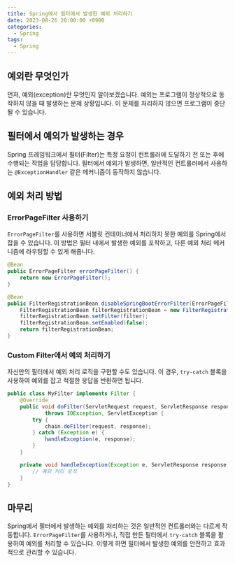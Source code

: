 ```yaml
---
title: Spring에서 필터에서 발생한 예외 처리하기
date: 2023-08-26 20:00:00 +0900
categories:
  - Spring
tags:
  - Spring
---
```

## 예외란 무엇인가

먼저, 예외(exception)란 무엇인지 알아보겠습니다. 예외는 프로그램이 정상적으로 동작하지 않을 때 발생하는 문제 상황입니다. 이 문제를 처리하지 않으면 프로그램이 중단될 수 있습니다.

## 필터에서 예외가 발생하는 경우

Spring 프레임워크에서 필터(Filter)는 특정 요청이 컨트롤러에 도달하기 전 또는 후에 수행되는 작업을 담당합니다. 필터에서 예외가 발생하면, 일반적인 컨트롤러에서 사용하는 `@ExceptionHandler` 같은 메커니즘이 동작하지 않습니다.

## 예외 처리 방법

### ErrorPageFilter 사용하기

`ErrorPageFilter`를 사용하면 서블릿 컨테이너에서 처리하지 못한 예외를 Spring에서 잡을 수 있습니다. 이 방법은 필터 내에서 발생한 예외를 포착하고, 다른 예외 처리 메커니즘에 라우팅할 수 있게 해줍니다.

```java
@Bean
public ErrorPageFilter errorPageFilter() {
    return new ErrorPageFilter();
}

@Bean
public FilterRegistrationBean disableSpringBootErrorFilter(ErrorPageFilter filter) {
    FilterRegistrationBean filterRegistrationBean = new FilterRegistrationBean();
    filterRegistrationBean.setFilter(filter);
    filterRegistrationBean.setEnabled(false);
    return filterRegistrationBean;
}
```

### Custom Filter에서 예외 처리하기

자신만의 필터에서 예외 처리 로직을 구현할 수도 있습니다. 이 경우, `try-catch` 블록을 사용하여 예외를 잡고 적절한 응답을 반환하면 됩니다.

```java
public class MyFilter implements Filter {
    @Override
    public void doFilter(ServletRequest request, ServletResponse response, FilterChain chain) 
            throws IOException, ServletException {
        try {
            chain.doFilter(request, response);
        } catch (Exception e) {
            handleException(e, response);
        }
    }

    private void handleException(Exception e, ServletResponse response) {
        // 예외 처리 로직
    }
}
```

## 마무리

Spring에서 필터에서 발생하는 예외를 처리하는 것은 일반적인 컨트롤러와는 다르게 작동합니다. `ErrorPageFilter`를 사용하거나, 직접 만든 필터에서 `try-catch` 블록을 활용하여 예외를 처리할 수 있습니다. 이렇게 하면 필터에서 발생한 예외를 안전하고 효과적으로 관리할 수 있습니다.